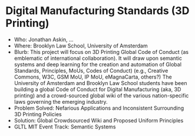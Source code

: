 # Digital Manufacturing Standards (3D Printing)

* Who: Jonathan Askin, ... 
* Where: Brooklyn Law School, University of Amsterdam 
* Blurb: This project will focus on 3D Printing Global Code of Conduct (as emblematic of international collaboration). It will draw upon semantic systems and deep learning for the creation and automation of Global Standards, Principles, MoUs, Codes of Conduct) (e.g., Creative Commons, W3C, GSM MoU, IP MoU, eMagnaCarta, others?)
The University of Amsterdam and Brooklyn Law School students have been building a global Code of Conduct for Digital Manufacturing (aka, 3D printing) and a crowd-sourced global wiki of the various nation-specific laws governing the emerging industry.
* Problem Solved: Nefarious Applications and Inconsistent Surrounding 3D Printing Policies  
* Solution: Global Crowdsourced Wiki and Proposed Uniform Principles 
* GLTL MIT Event Track: Semantic Systems 
